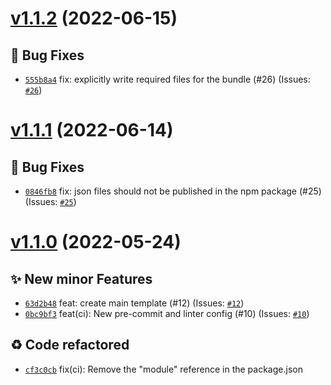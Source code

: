 # [v1.1.2](https://github.com/Candy-Doc/candy-board/compare/v1.1.1...v1.1.2) (2022-06-15)

## 🐛 Bug Fixes
- [`555b8a4`](https://github.com/Candy-Doc/candy-board/commit/555b8a4)  fix: explicitly write required files for the bundle (#26) (Issues: [`#26`](https://github.com/Candy-Doc/candy-board/issues/26))

# [v1.1.1](https://github.com/Candy-Doc/candy-board/compare/v1.1.0...v1.1.1) (2022-06-14)

## 🐛 Bug Fixes
- [`0846fb8`](https://github.com/Candy-Doc/candy-board/commit/0846fb8)  fix: json files should not be published in the npm package (#25) (Issues: [`#25`](https://github.com/Candy-Doc/candy-board/issues/25))

# [v1.1.0](https://github.com/Candy-Doc/candy-board/compare/v1.0.1...v1.1.0) (2022-05-24)

## ✨ New minor Features
- [`63d2b48`](https://github.com/Candy-Doc/candy-board/commit/63d2b48)  feat: create main template (#12) (Issues: [`#12`](https://github.com/Candy-Doc/candy-board/issues/12))
- [`0bc9bf3`](https://github.com/Candy-Doc/candy-board/commit/0bc9bf3)  feat(ci): New pre-commit and linter config (#10) (Issues: [`#10`](https://github.com/Candy-Doc/candy-board/issues/10))

## ♻ Code refactored
- [`cf3c0cb`](https://github.com/Candy-Doc/candy-board/commit/cf3c0cb)  fix(ci): Remove the &quot;module&quot; reference in the package.json
